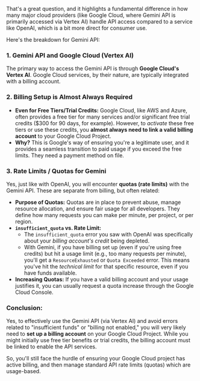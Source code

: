 That's a great question, and it highlights a fundamental difference in how many major cloud providers (like Google Cloud, where Gemini API is primarily accessed via Vertex AI) handle API access compared to a service like OpenAI, which is a bit more direct for consumer use.

Here's the breakdown for Gemini API:

### **1. Gemini API and Google Cloud (Vertex AI)**

The primary way to access the Gemini API is through **Google Cloud's Vertex AI**. Google Cloud services, by their nature, are typically integrated with a billing account.

### **2. Billing Setup is Almost Always Required**

*   **Even for Free Tiers/Trial Credits:** Google Cloud, like AWS and Azure, often provides a free tier for many services and/or significant free trial credits ($300 for 90 days, for example). However, to *activate* these free tiers or use these credits, you **almost always need to link a valid billing account** to your Google Cloud Project.
*   **Why?** This is Google's way of ensuring you're a legitimate user, and it provides a seamless transition to paid usage if you exceed the free limits. They need a payment method on file.

### **3. Rate Limits / Quotas for Gemini**

Yes, just like with OpenAI, you will encounter **quotas (rate limits)** with the Gemini API. These are separate from billing, but often related:

*   **Purpose of Quotas:** Quotas are in place to prevent abuse, manage resource allocation, and ensure fair usage for all developers. They define how many requests you can make per minute, per project, or per region.
*   **`insufficient_quota` vs. Rate Limit:**
    *   The `insufficient_quota` error you saw with OpenAI was specifically about your *billing account's credit* being depleted.
    *   With Gemini, if you have billing set up (even if you're using free credits) but hit a usage limit (e.g., too many requests per minute), you'll get a `ResourceExhausted` or `Quota Exceeded` error. This means you've hit the *technical limit* for that specific resource, even if you have funds available.
*   **Increasing Quotas:** If you have a valid billing account and your usage justifies it, you can usually request a quota increase through the Google Cloud Console.

### **Conclusion:**

Yes, to effectively use the Gemini API (via Vertex AI) and avoid errors related to "insufficient funds" or "billing not enabled," you will very likely need to **set up a billing account** on your Google Cloud Project. While you might initially use free tier benefits or trial credits, the billing account must be linked to enable the API services.

So, you'll still face the hurdle of ensuring your Google Cloud project has active billing, and then manage standard API rate limits (quotas) which are usage-based.